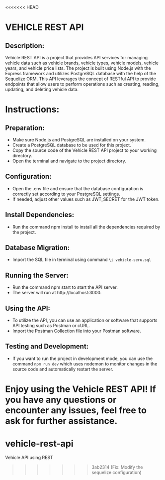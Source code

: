 <<<<<<< HEAD
# VEHICLE REST API

## Description:
Vehicle REST API is a project that provides API services for managing vehicle data such as vehicle brands, vehicle types, vehicle models, vehicle years, and vehicle price lists. The project is built using Node.js with the Express framework and utilizes PostgreSQL database with the help of the Sequelize ORM. This API leverages the concept of RESTful API to provide endpoints that allow users to perform operations such as creating, reading, updating, and deleting vehicle data.

# Instructions:
## Preparation:
- Make sure Node.js and PostgreSQL are installed on your system.
- Create a PostgreSQL database to be used for this project.
- Copy the source code of the Vehicle REST API project to your working directory.
- Open the terminal and navigate to the project directory.

## Configuration:
- Open the .env file and ensure that the database configuration is correctly set according to your PostgreSQL settings.
- If needed, adjust other values such as JWT_SECRET for the JWT token.

## Install Dependencies:
- Run the command npm install to install all the dependencies required by the project.

## Database Migration:
- Import the SQL file in terminal using command `\i vehicle-seru.sql`

## Running the Server:
- Run the command npm start to start the API server.
- The server will run at http://localhost:3000.

## Using the API:
- To utilize the API, you can use an application or software that supports API testing such as Postman or cURL.
- Import the Postman Collection file into your Postman software.

## Testing and Development:
- If you want to run the project in development mode, you can use the command `npm run dev` which uses nodemon to monitor changes in the source code and automatically restart the server.

Enjoy using the Vehicle REST API! If you have any questions or encounter any issues, feel free to ask for further assistance.
=======
# vehicle-rest-api

Vehicle API using REST
>>>>>>> 3ab2314 (Fix: Modify the sequelize configuration)
